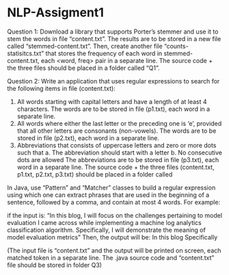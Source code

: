 # NLP-Assigment1
Question 1:
Download a library that supports Porter’s stemmer and use it to stem the words in file “content.txt”. The results are to be stored in a new file called “stemmed-content.txt”. Then, create another file “counts-statisitcs.txt” that stores the frequency of each word in stemmed-content.txt, each <word, freq> pair in a separate line. The source code + the three files should be placed in a folder called “Q1”.


Question 2:
Write an application that uses regular expressions to search for the following items in file (content.txt):
1.	All words starting with capital letters and have a length of at least 4 characters. The words are to be stored in file (p1.txt), each word in a separate line.
2.	All words where either the last letter or the preceding one is ‘e’, provided that all other letters are consonants (non-vowels). The words are to be stored in file (p2.txt), each word in a separate line.
3.	Abbreviations that consists of uppercase letters and zero or more dots such that 
a.	The abbreviation should start with a letter
b.	No consecutive dots are allowed
The abbreviations are to be stored in file (p3.txt), each word in a separate line.
The source code + the three files (content.txt, p1.txt, p2.txt, p3.txt) should be placed in a folder called 


In Java, use “Pattern” and “Matcher” classes to build a regular expression using which one can extract phrases that are used in the beginning of a sentence, followed by a comma, and contain at most 4 words. 
For example: 

if the input is:
“In this blog, I will focus on the challenges pertaining to model evaluation I came across while implementing a machine log analytics classification algorithm. Specifically, I will demonstrate the meaning of model evaluation metrics”
Then, the output will be: 
In this blog
Specifically


(The input file is “content.txt” and the output will be printed on screen, each matched token in a separate line. The .java source code and “content.txt” file should be stored in folder Q3)
